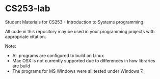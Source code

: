 # CS253-lab
Student Materials for CS253 - Introduction to Systems programming. 

All code in this repository may be used in your programming 
projects with appropriate citation.


Note: 

* All programs are configured to build on Linux
* Mac OSX is not currently supported due to differences in how 
libraries are build
* The programs for MS Windows were all tested under Windows 7.

